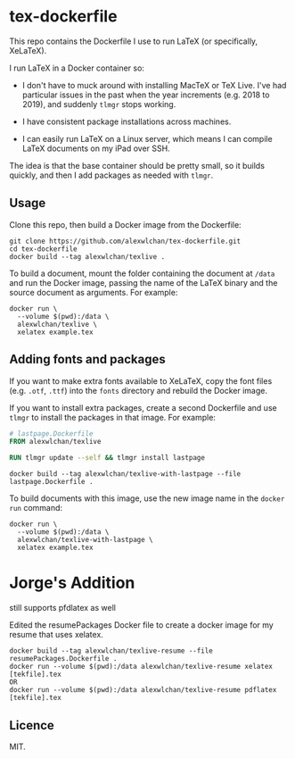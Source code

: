 # tex-dockerfile

This repo contains the Dockerfile I use to run LaTeX (or specifically, XeLaTeX).

I run LaTeX in a Docker container so:

*   I don't have to muck around with installing MacTeX or TeX Live.
    I've had particular issues in the past when the year increments (e.g. 2018 to 2019), and suddenly `tlmgr` stops working.

*   I have consistent package installations across machines.

*   I can easily run LaTeX on a Linux server, which means I can compile LaTeX documents on my iPad over SSH.

The idea is that the base container should be pretty small, so it builds quickly, and then I add packages as needed with `tlmgr`.

## Usage

Clone this repo, then build a Docker image from the Dockerfile:

```
git clone https://github.com/alexwlchan/tex-dockerfile.git
cd tex-dockerfile
docker build --tag alexwlchan/texlive .
```

To build a document, mount the folder containing the document at `/data` and run the Docker image, passing the name of the LaTeX binary and the source document as arguments.
For example:

```
docker run \
  --volume $(pwd):/data \
  alexwlchan/texlive \
  xelatex example.tex
```

## Adding fonts and packages

If you want to make extra fonts available to XeLaTeX, copy the font files (e.g. `.otf`, `.ttf`) into the `fonts` directory and rebuild the Docker image.

If you want to install extra packages, create a second Dockerfile and use `tlmgr` to install the packages in that image.
For example:

```dockerfile
# lastpage.Dockerfile
FROM alexwlchan/texlive

RUN tlmgr update --self && tlmgr install lastpage
```

```
docker build --tag alexwlchan/texlive-with-lastpage --file lastpage.Dockerfile .
```

To build documents with this image, use the new image name in the `docker run` command:

```
docker run \
  --volume $(pwd):/data \
  alexwlchan/texlive-with-lastpage \
  xelatex example.tex
```

# Jorge's Addition

still supports pfdlatex as well

Edited the resumePackages Docker file to create a docker image for my resume that uses xelatex.

```shell
docker build --tag alexwlchan/texlive-resume --file resumePackages.Dockerfile .
docker run --volume $(pwd):/data alexwlchan/texlive-resume xelatex [tekfile].tex
OR
docker run --volume $(pwd):/data alexwlchan/texlive-resume pdflatex [tekfile].tex
```

## Licence

MIT.
